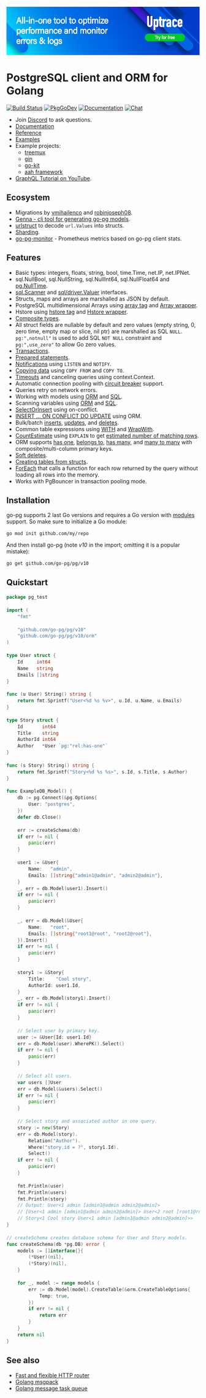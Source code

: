 <p align="center">
  <a href="https://uptrace.dev/?utm_source=gh-pg&utm_campaign=gh-pg-banner1">
    <img src="https://raw.githubusercontent.com/uptrace/roadmap/master/banner1.png">
  </a>
</p>

# PostgreSQL client and ORM for Golang

[![Build Status](https://travis-ci.org/go-pg/pg.svg?branch=v10)](https://travis-ci.org/go-pg/pg)
[![PkgGoDev](https://pkg.go.dev/badge/github.com/go-pg/pg/v10)](https://pkg.go.dev/github.com/go-pg/pg/v10)
[![Documentation](https://img.shields.io/badge/pg-documentation-informational)](https://pg.uptrace.dev/)
[![Chat](https://discordapp.com/api/guilds/752070105847955518/widget.png)](https://discord.gg/rWtp5Aj)

- Join [Discord](https://discord.gg/rWtp5Aj) to ask questions.
- [Documentation](https://pg.uptrace.dev)
- [Reference](https://pkg.go.dev/github.com/go-pg/pg/v10?tab=doc)
- [Examples](https://pkg.go.dev/github.com/go-pg/pg/v10?tab=doc#pkg-examples)
- Example projects:
  - [treemux](https://github.com/uptrace/go-treemux-realworld-example-app)
  - [gin](https://github.com/gogjango/gjango)
  - [go-kit](https://github.com/Tsovak/rest-api-demo)
  - [aah framework](https://github.com/kieusonlam/golamapi)
- [GraphQL Tutorial on YouTube](https://www.youtube.com/playlist?list=PLzQWIQOqeUSNwXcneWYJHUREAIucJ5UZn).

## Ecosystem

- Migrations by [vmihailenco](https://github.com/go-pg/migrations) and
  [robinjoseph08](https://github.com/robinjoseph08/go-pg-migrations).
- [Genna - cli tool for generating go-pg models](https://github.com/dizzyfool/genna).
- [urlstruct](https://github.com/go-pg/urlstruct) to decode `url.Values` into structs.
- [Sharding](https://github.com/go-pg/sharding).
- [go-pg-monitor](https://github.com/hypnoglow/go-pg-monitor) - Prometheus metrics based on go-pg
  client stats.

## Features

- Basic types: integers, floats, string, bool, time.Time, net.IP, net.IPNet.
- sql.NullBool, sql.NullString, sql.NullInt64, sql.NullFloat64 and
  [pg.NullTime](https://pkg.go.dev/github.com/go-pg/pg/v10?tab=doc#NullTime).
- [sql.Scanner](http://golang.org/pkg/database/sql/#Scanner) and
  [sql/driver.Valuer](http://golang.org/pkg/database/sql/driver/#Valuer) interfaces.
- Structs, maps and arrays are marshalled as JSON by default.
- PostgreSQL multidimensional Arrays using
  [array tag](https://pkg.go.dev/github.com/go-pg/pg/v10?tab=doc#example-DB-Model-PostgresArrayStructTag)
  and [Array wrapper](https://pkg.go.dev/github.com/go-pg/pg/v10?tab=doc#example-Array).
- Hstore using
  [hstore tag](https://pkg.go.dev/github.com/go-pg/pg/v10?tab=doc#example-DB-Model-HstoreStructTag)
  and [Hstore wrapper](https://pkg.go.dev/github.com/go-pg/pg/v10?tab=doc#example-Hstore).
- [Composite types](https://pkg.go.dev/github.com/go-pg/pg/v10?tab=doc#example-DB-Model-CompositeType).
- All struct fields are nullable by default and zero values (empty string, 0, zero time, empty map
  or slice, nil ptr) are marshalled as SQL `NULL`. `pg:",notnull"` is used to add SQL `NOT NULL`
  constraint and `pg:",use_zero"` to allow Go zero values.
- [Transactions](https://pkg.go.dev/github.com/go-pg/pg/v10?tab=doc#example-DB-Begin).
- [Prepared statements](https://pkg.go.dev/github.com/go-pg/pg/v10?tab=doc#example-DB-Prepare).
- [Notifications](https://pkg.go.dev/github.com/go-pg/pg/v10?tab=doc#example-Listener) using
  `LISTEN` and `NOTIFY`.
- [Copying data](https://pkg.go.dev/github.com/go-pg/pg/v10?tab=doc#example-DB-CopyFrom) using
  `COPY FROM` and `COPY TO`.
- [Timeouts](https://pkg.go.dev/github.com/go-pg/pg/v10?tab=doc#Options) and canceling queries using
  context.Context.
- Automatic connection pooling with
  [circuit breaker](https://en.wikipedia.org/wiki/Circuit_breaker_design_pattern) support.
- Queries retry on network errors.
- Working with models using
  [ORM](https://pkg.go.dev/github.com/go-pg/pg/v10?tab=doc#example-DB.Model) and
  [SQL](https://pkg.go.dev/github.com/go-pg/pg/v10?tab=doc#example-DB.Query).
- Scanning variables using
  [ORM](https://pkg.go.dev/github.com/go-pg/pg/v10?tab=doc#example-DB.Model-SelectSomeColumnsIntoVars)
  and [SQL](https://pkg.go.dev/github.com/go-pg/pg/v10?tab=doc#example-Scan).
- [SelectOrInsert](https://pkg.go.dev/github.com/go-pg/pg/v10?tab=doc#example-DB.Model-InsertSelectOrInsert)
  using on-conflict.
- [INSERT ... ON CONFLICT DO UPDATE](https://pkg.go.dev/github.com/go-pg/pg/v10?tab=doc#example-DB.Model-InsertOnConflictDoUpdate)
  using ORM.
- Bulk/batch
  [inserts](https://pkg.go.dev/github.com/go-pg/pg/v10?tab=doc#example-DB.Model-BulkInsert),
  [updates](https://pkg.go.dev/github.com/go-pg/pg/v10?tab=doc#example-DB.Model-BulkUpdate), and
  [deletes](https://pkg.go.dev/github.com/go-pg/pg/v10?tab=doc#example-DB.Model-BulkDelete).
- Common table expressions using
  [WITH](https://pkg.go.dev/github.com/go-pg/pg/v10?tab=doc#example-DB.Model-SelectWith) and
  [WrapWith](https://pkg.go.dev/github.com/go-pg/pg/v10?tab=doc#example-DB.Model-SelectWrapWith).
- [CountEstimate](https://pkg.go.dev/github.com/go-pg/pg/v10?tab=doc#example-DB.Model-CountEstimate)
  using `EXPLAIN` to get
  [estimated number of matching rows](https://wiki.postgresql.org/wiki/Count_estimate).
- ORM supports
  [has one](https://pkg.go.dev/github.com/go-pg/pg/v10?tab=doc#example-DB.Model-HasOne),
  [belongs to](https://pkg.go.dev/github.com/go-pg/pg/v10?tab=doc#example-DB.Model-BelongsTo),
  [has many](https://pkg.go.dev/github.com/go-pg/pg/v10?tab=doc#example-DB.Model-HasMany), and
  [many to many](https://pkg.go.dev/github.com/go-pg/pg/v10?tab=doc#example-DB.Model-ManyToMany)
  with composite/multi-column primary keys.
- [Soft deletes](https://pkg.go.dev/github.com/go-pg/pg/v10?tab=doc#example-DB.Model-SoftDelete).
- [Creating tables from structs](https://pkg.go.dev/github.com/go-pg/pg/v10?tab=doc#example-DB.Model-CreateTable).
- [ForEach](https://pkg.go.dev/github.com/go-pg/pg/v10?tab=doc#example-DB.Model-ForEach) that calls
  a function for each row returned by the query without loading all rows into the memory.
- Works with PgBouncer in transaction pooling mode.

## Installation

go-pg supports 2 last Go versions and requires a Go version with
[modules](https://github.com/golang/go/wiki/Modules) support. So make sure to initialize a Go
module:

```shell
go mod init github.com/my/repo
```

And then install go-pg (note _v10_ in the import; omitting it is a popular mistake):

```shell
go get github.com/go-pg/pg/v10
```

## Quickstart

```go
package pg_test

import (
    "fmt"

    "github.com/go-pg/pg/v10"
    "github.com/go-pg/pg/v10/orm"
)

type User struct {
    Id     int64
    Name   string
    Emails []string
}

func (u User) String() string {
    return fmt.Sprintf("User<%d %s %v>", u.Id, u.Name, u.Emails)
}

type Story struct {
    Id       int64
    Title    string
    AuthorId int64
    Author   *User `pg:"rel:has-one"`
}

func (s Story) String() string {
    return fmt.Sprintf("Story<%d %s %s>", s.Id, s.Title, s.Author)
}

func ExampleDB_Model() {
    db := pg.Connect(&pg.Options{
        User: "postgres",
    })
    defer db.Close()

    err := createSchema(db)
    if err != nil {
        panic(err)
    }

    user1 := &User{
        Name:   "admin",
        Emails: []string{"admin1@admin", "admin2@admin"},
    }
    _, err = db.Model(user1).Insert()
    if err != nil {
        panic(err)
    }

    _, err = db.Model(&User{
        Name:   "root",
        Emails: []string{"root1@root", "root2@root"},
    }).Insert()
    if err != nil {
        panic(err)
    }

    story1 := &Story{
        Title:    "Cool story",
        AuthorId: user1.Id,
    }
    _, err = db.Model(story1).Insert()
    if err != nil {
        panic(err)
    }

    // Select user by primary key.
    user := &User{Id: user1.Id}
    err = db.Model(user).WherePK().Select()
    if err != nil {
        panic(err)
    }

    // Select all users.
    var users []User
    err = db.Model(&users).Select()
    if err != nil {
        panic(err)
    }

    // Select story and associated author in one query.
    story := new(Story)
    err = db.Model(story).
        Relation("Author").
        Where("story.id = ?", story1.Id).
        Select()
    if err != nil {
        panic(err)
    }

    fmt.Println(user)
    fmt.Println(users)
    fmt.Println(story)
    // Output: User<1 admin [admin1@admin admin2@admin]>
    // [User<1 admin [admin1@admin admin2@admin]> User<2 root [root1@root root2@root]>]
    // Story<1 Cool story User<1 admin [admin1@admin admin2@admin]>>
}

// createSchema creates database schema for User and Story models.
func createSchema(db *pg.DB) error {
    models := []interface{}{
        (*User)(nil),
        (*Story)(nil),
    }

    for _, model := range models {
        err := db.Model(model).CreateTable(&orm.CreateTableOptions{
            Temp: true,
        })
        if err != nil {
            return err
        }
    }
    return nil
}
```

## See also

- [Fast and flexible HTTP router](https://github.com/vmihailenco/treemux)
- [Golang msgpack](https://github.com/vmihailenco/msgpack)
- [Golang message task queue](https://github.com/vmihailenco/taskq)
